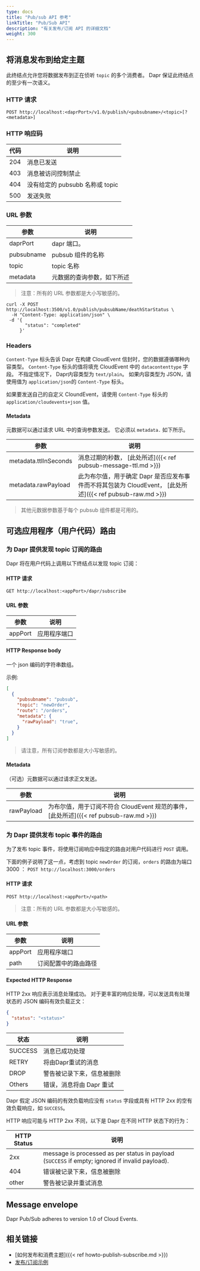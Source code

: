 ```yaml
---
type: docs
title: "Pub/sub API 参考"
linkTitle: "Pub/Sub API"
description: "有关发布/订阅 API 的详细文档"
weight: 300
---
```


## 将消息发布到给定主题

此终结点允许您将数据发布到正在侦听 `topic` 的多个消费者。 Dapr 保证此终结点的至少有一次语义。

### HTTP 请求

```
POST http://localhost:<daprPort>/v1.0/publish/<pubsubname>/<topic>[?<metadata>]
```

### HTTP 响应码

| 代码  | 说明                      |
| --- | ----------------------- |
| 204 | 消息已发送                   |
| 403 | 消息被访问控制禁止               |
| 404 | 没有给定的 pubsubb 名称或 topic |
| 500 | 发送失败                    |

### URL 参数

| 参数         | 说明            |
| ---------- | ------------- |
| daprPort   | dapr 端口。      |
| pubsubname | pubsub 组件的名称  |
| topic      | topic 名称      |
| metadata   | 元数据的查询参数，如下所述 |

> 注意：所有的 URL 参数都是大小写敏感的。

```shell
curl -X POST http://localhost:3500/v1.0/publish/pubsubName/deathStarStatus \
  -H "Content-Type: application/json" \
 -d '{
       "status": "completed"
     }'
```

### Headers

`Content-Type` 标头告诉 Dapr 在构建 CloudEvent 信封时，您的数据遵循哪种内容类型。 `Content-Type` 标头的值将填充 CloudEvent 中的 `datacontenttype` 字段。 不指定情况下， Dapr内容类型为 `text/plain`。 如果内容类型为 JSON，请使用值为 `application/json`的 `Content-Type` 标头。

如果要发送自己的自定义 CloundEvent，请使用 `Content-Type` 标头的 `application/cloudevents+json` 值。

#### Metadata

元数据可以通过请求 URL 中的查询参数发送。 它必须以 `metadata.` 如下所示。

| 参数                    | 说明                                                                           |
| --------------------- | ---------------------------------------------------------------------------- |
| metadata.ttlInSeconds | 消息过期的秒数， [此处所述]({{< ref pubsub-message-ttl.md >}})                           |
| metadata.rawPayload   | 此为布尔值，用于确定 Dapr 是否应发布事件而不将其包装为 CloudEvent， [此处所述]({{< ref pubsub-raw.md >}}) |

> 其他元数据参数基于每个 pubsub 组件都是可用的。

## 可选应用程序（用户代码）路由

### 为 Dapr 提供发现 topic 订阅的路由

Dapr 将在用户代码上调用以下终结点以发现 topic 订阅：

#### HTTP 请求

```
GET http://localhost:<appPort>/dapr/subscribe
```

#### URL 参数

| 参数      | 说明     |
| ------- | ------ |
| appPort | 应用程序端口 |

#### HTTP Response body

一个 json 编码的字符串数组。

示例:

```json
[
  {
    "pubsubname": "pubsub",
    "topic": "newOrder",
    "route": "/orders",
    "metadata": {
      "rawPayload": "true",
    }
  }
]
```

> 请注意，所有订阅参数都是大小写敏感的。

#### Metadata

（可选）元数据可以通过请求正文发送。

| 参数         | 说明                                                              |
| ---------- | --------------------------------------------------------------- |
| rawPayload | 为布尔值，用于订阅不符合 CloudEvent 规范的事件，[此处所述]({{< ref pubsub-raw.md >}}) |

### 为 Dapr 提供发布 topic 事件的路由

为了发布 topic 事件，将使用订阅响应中指定的路由对用户代码进行 `POST` 调用。

下面的例子说明了这一点，考虑到 topic `newOrder` 的订阅，`orders` 的路由为端口3000 ： `POST http://localhost:3000/orders`

#### HTTP 请求

```
POST http://localhost:<appPort>/<path>
```

> 注意：所有的 URL 参数都是大小写敏感的。

#### URL 参数

| 参数      | 说明         |
| ------- | ---------- |
| appPort | 应用程序端口     |
| path    | 订阅配置中的路由路径 |

#### Expected HTTP Response

HTTP 2xx 响应表示消息处理成功。 对于更丰富的响应处理，可以发送具有处理状态的 JSON 编码有效负载正文：

```json
{
  "status": "<status>"
}
```

| 状态      | 说明              |
| ------- | --------------- |
| SUCCESS | 消息已成功处理         |
| RETRY   | 将由Dapr重试的消息     |
| DROP    | 警告被记录下来，信息被删除   |
| Others  | 错误，消息将由 Dapr 重试 |

Dapr 假定 JSON 编码的有效负载响应没有 `status` 字段或具有 HTTP 2xx 的空有效负载响应，如 `SUCCESS`。

HTTP 响应可能与 HTTP 2xx 不同，以下是 Dapr 在不同 HTTP 状态下的行为：

| HTTP Status | 说明                                                                                              |
| ----------- | ----------------------------------------------------------------------------------------------- |
| 2xx         | message is processed as per status in payload (`SUCCESS` if empty; ignored if invalid payload). |
| 404         | 错误被记录下来，信息被删除                                                                                   |
| other       | 警告被记录并重试消息                                                                                      |


## Message envelope

Dapr Pub/Sub adheres to version 1.0 of Cloud Events.

## 相关链接

* [如何发布和消费主题]({{< ref howto-publish-subscribe.md >}})
* [发布/订阅示例](https://github.com/dapr/quickstarts/tree/master/pub-sub)
